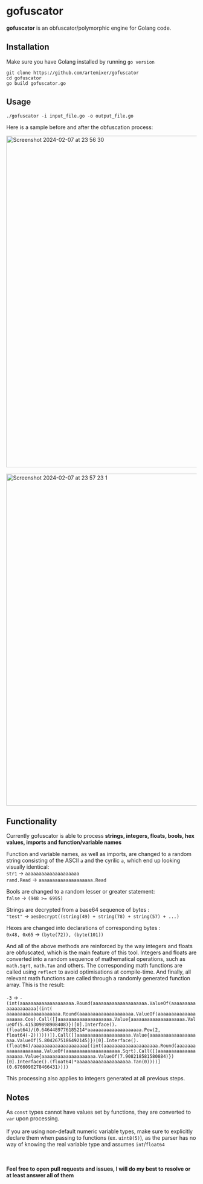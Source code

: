 # gofuscator
**gofuscator** is an obfuscator/polymorphic engine for Golang code. 


## Installation
Make sure you have Golang installed by running ```go version```
```
git clone https://github.com/artemixer/gofuscator
cd gofuscator
go build gofuscator.go
```
  
## Usage
```
./gofuscator -i input_file.go -o output_file.go
```
Here is a sample before and after the obfuscation process:

<img width="875" alt="Screenshot 2024-02-07 at 23 56 30" src="https://github.com/artemixer/gofuscator/assets/109953672/b961388f-7bfc-44c2-bed9-02fd9adc0615">

<br/>
<br/>

<img width="876" alt="Screenshot 2024-02-07 at 23 57 23 1" src="https://github.com/artemixer/gofuscator/assets/109953672/375e08c6-087a-4cd9-ade4-b3e53fc249fc">

## Functionality
Currently gofuscator is able to process **strings, integers, floats, bools, hex values, imports and function/variable names**

Function and variable names, as well as imports, are changed to a random string consisting of the ASCII ```a``` and the cyrilic ```а```, which end up looking visually identical: 
<br/>```str1``` -> ```аaааааaaaaаaaaaaааaa```
<br/>```rand.Read``` -> ```аaааааaaaaаaaaaaааaa.Read```

Bools are changed to a random lesser or greater statement: 
<br/>```false``` -> ```(948 >= 6995)```

Strings are decrypted from a base64 sequence of bytes : 
<br/>```"test"``` -> ```aesDecrypt((string(49) + string(78) + string(57) + ...)```

Hexes are changed into declarations of corresponding bytes :
<br/>```0x48, 0x65``` -> ```(byte(72)), (byte(101))```

And all of the above methods are reinforced by the way integers and floats are obfuscated, which is the main feature of this tool.
Integers and floats are converted into a random sequence of mathematical operations, such as ```math.Sqrt```, ```math.Tan``` and others.
The corresponding math functions are called using ```reflect``` to avoid optimisations at compile-time. And finally, all relevant math functions
are called through a randomly generated function array. This is the result: 
<br/><br/>```-3``` -> ```-(int(aaaaаaаaaaaааaааааaа.Round(aааaaaaаaааaaаааaaаа.ValueOf(aаaаaaaaаaaаaааaааaa[(int( aaaaаaаaaaaааaааааaа.Round(aааaaaaаaааaaаааaaаа.ValueOf(aaaaаaаaaaaааaааааaа.Cos).Call([]aааaaaaаaааaaаааaaаа.Value{aааaaaaаaааaaаааaaаа.ValueOf(5.415309898908408)})[0].Interface().(float64)/(0.6464489776185214*aaaaаaаaaaaааaааааaа.Pow(2, float64(-2))))))]).Call([]aааaaaaаaааaaаааaaаа.Value{aааaaaaаaааaaаааaaаа.ValueOf(5.8042675186492145)})[0].Interface().(float64)/aаaаaaaaаaaаaааaааaa[(int(aaaaаaаaaaaааaааааaа.Round(aааaaaaаaааaaаааaaаа.ValueOf(aaaaаaаaaaaааaааааaа.Sqrt).Call([]aааaaaaаaааaaаааaaаа.Value{aааaaaaаaааaaаааaaаа.ValueOf(7.908218581580884)})[0].Interface().(float64)*aaaaаaаaaaaааaааааaа.Tan(0))))](0.6766090278466431))))```

This processing also applies to integers generated at all previous steps.


## Notes
As ```const``` types cannot have values set by functions, they are converted to ```var``` upon processing.
<br/>
<br/>
If you are using non-default numeric variable types, make sure to explicitly declare them when passing to functions (ex. ```uint8(5)```), as the parser has no way of knowing the real variable type and assumes ```int```/```float64```


<br/>
<br/>
<b>Feel free to open pull requests and issues, I will do my best to resolve or at least answer all of them</b>
